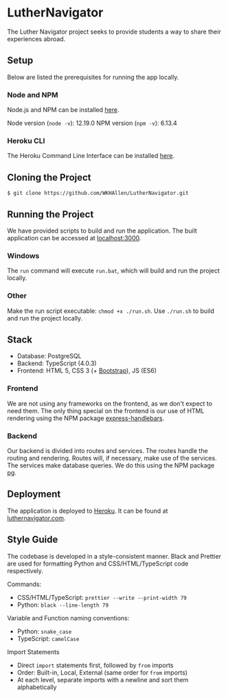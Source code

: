 # LutherNavigator

The Luther Navigator project seeks to provide students a way to share their experiences abroad.

## Setup

Below are listed the prerequisites for running the app locally.

### Node and NPM

Node.js and NPM can be installed [here](https://nodejs.org/en/).

Node version (`node -v`): 12.19.0
NPM version (`npm -v`): 6.13.4

### Heroku CLI

The Heroku Command Line Interface can be installed [here](https://devcenter.heroku.com/articles/heroku-cli).

## Cloning the Project

```console
$ git clone https://github.com/WKHAllen/LutherNavigator.git
```

## Running the Project

We have provided scripts to build and run the application. The built application can be accessed at [localhost:3000](http://localhost:3000/).

### Windows

The `run` command will execute `run.bat`, which will build and run the project locally.

### Other

Make the run script executable: `chmod +x ./run.sh`. Use `./run.sh` to build and run the project locally.

## Stack

* Database: PostgreSQL
* Backend: TypeScript (4.0.3)
* Frontend: HTML 5, CSS 3 (+ [Bootstrap](https://getbootstrap.com/)), JS (ES6)

### Frontend

We are not using any frameworks on the frontend, as we don't expect to need them. The only thing special on the frontend is our use of HTML rendering using the NPM package [express-handlebars](https://www.npmjs.com/package/express-handlebars).

### Backend

Our backend is divided into routes and services. The routes handle the routing and rendering. Routes will, if necessary, make use of the services. The services make database queries. We do this using the NPM package [pg](https://www.npmjs.com/package/pg).

## Deployment

The application is deployed to [Heroku](https://heroku.com/). It can be found at [luthernavigator.com](https://www.luthernavigator.com/).

## Style Guide

The codebase is developed in a style-consistent manner. Black and Prettier are used for formatting Python and CSS/HTML/TypeScript code respectively.

Commands:

- CSS/HTML/TypeScript: `prettier --write --print-width 79`
- Python: `black --line-length 79`

Variable and Function naming conventions:

- Python: `snake_case`
- TypeScript: `camelCase`

Import Statements

- Direct `import` statements first, followed by `from` imports
- Order: Built-in, Local, External (same order for `from` imports)
- At each level, separate imports with a newline and sort them alphabetically
